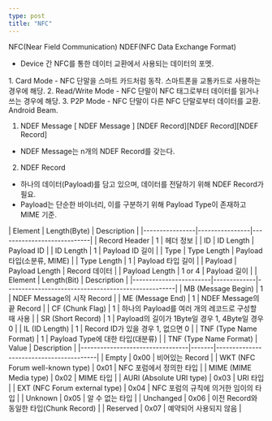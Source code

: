 ```yaml
---
type: post
title: "NFC"
---
```


NFC(Near Field Communication)
NDEF(NFC Data Exchange Format)
- Device 간 NFC를 통한 데이터 교환에서 사용되는 데이터의 포멧.

<NFC Mode>
1. Card Mode
- NFC 단말을 스마트 카드처럼 동작. 스마트폰을 교통카드로 사용하는 경우에 해당.
2. Read/Write Mode
- NFC 단말이 NFC 태그로부터 데이터를 읽거나 쓰는 경우에 해당.
3. P2P Mode
- NFC 단말이 다른 NFC 단말로부터 데이터를 교환. Android Beam.

1. NDEF Message
[             NDEF Message            ]
[NDEF Record][NDEF Record][NDEF Record]
- NDEF Message는 n개의 NDEF Record를 갖는다.

2. NDEF Record
- 하나의 데이터(Payload)를 담고 있으며, 데이터를 전달하기 위해 NDEF Record가 필요.
- Payload는 단순한 바이너리, 이를 구분하기 위해 Payload Type이 존재하고 MIME 기준.

<NDEF Record>
| Element        | Length(Byte)   | Description                |
|----------------|----------------|----------------------------|
| Record Header  | 1              | 헤더 정보                  |
| ID             | ID Length      | Payload ID                 |
| ID Length      | 1              | Payload ID 길이            |
| Type           | Type Length    | Payload 타입(소분류, MIME) |
| Type Length    | 1              | Payload 타입 길이          |
| Payload        | Payload Length | Record 데이터              |
| Payload Length | 1 or 4         | Payload 길이               |

<NDEF Record Header>
| Element                | Length(Bit) | Description                                        |
|------------------------|-------------|----------------------------------------------------|
| MB (Message Begin)     | 1           | NDEF Message의 시작 Record                         |
| ME (Message End)       | 1           | NDEF Message의 끝 Record                           |
| CF (Chunk Flag)        | 1           | 하나의 Payload를 여러 개의 레코드로 구성할 때 사용 |
| SR (Short Record)      | 1           | Payload의 길이가 1Byte일 경우 1, 4Byte일 경우 0    |
| IL (ID Length)         | 1           | Record ID가 있을 경우 1, 없으면 0                  |
| TNF (Type Name Format) | 1           | Payload Type에 대한 타입(대분류)                   |

<TNF>
| TNF (Type Name Format)          | Value | Description                             |
|---------------------------------|-------|-----------------------------------------|
| Empty                           | 0x00  | 비어있는 Record                         |
| WKT (NFC Forum well-known type) | 0x01  | NFC 포럼에서 정의한 타입                |
| MIME (MIME Media type)          | 0x02  | MIME 타입                               |
| AURI (Absolute URI type)        | 0x03  | URI 타입                                |
| EXT (NFC Forum external type)   | 0x04  | NFC 포럼의 규칙에 의거한 임이의 타입    |
| Unknown                         | 0x05  | 알 수 없는 타입                         |
| Unchanged                       | 0x06  | 이전 Record와 동일한 타입(Chunk Record) |
| Reserved                        | 0x07  | 예약되어 사용되지 않음                  |

